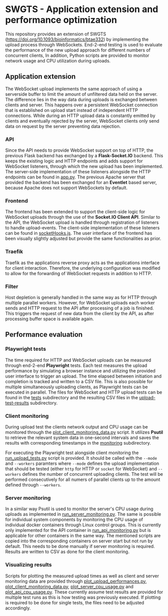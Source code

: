 # SWGTS - Application extension and performance optimization

This repository provides an extension of SWGTS (<https://doi.org/10.1093/bioinformatics/btae332>) by implementing the
upload process through WebSockets.
End-2-end testing is used to evaluate the performance of the new upload approach for different numbers of concurrent
clients,
In addition, Python scripts are provided to monitor network usage and CPU utilization during uploads.

## Application extension

The WebSocket upload implements the same approach of using a serverside buffer to limit the amount of unfiltered
data held on the server.
The difference lies in the way data during uploads is exchanged between clients and server. This happens over a
persistent WebSocket connection that is established on upload start instead of independent HTTP connections.
While during an HTTP upload data is constantly emitted by clients and eventually rejected by the server, WebSocket
clients only send data on request by the server preventing data rejection.

### API

Since the API needs to provide WebSocket support on top of HTTP, the previous Flask backend has exchanged by a <b>
Flask-Socket.IO</b> backend.
This keeps the existing logic and HTTP endpoints and adds support for WebSocket listeners, through which the new upload
has been implemented. The server-side implementation of these listeners alongside the HTTP endpoints can be found
in [app.py](swgts-backend/swgts_api/src/swgts_api/app.py).
The previous Apache server that provided the backend has been exchanged for an <b>Eventlet</b> based server, because
Apache does not support WebSockets by default.

### Frontend

The frontend has been extended to support the client-side logic for WebSocket uploads through the use of the <b>
Socket.IO
Client API</b>.
Similar to the API, the WebSocket upload is handled through registration of listeners to handle upload-events.
The client-side implementation of these listeners can be found
in [socketHooks.js](swgts-frontend/src/hooks/socketHooks.js).
The user interface of the frontend has been visually slightly adjusted but provide the same functionalities as prior.

### Traefik

Traefik as the applications reverse proxy acts as the applications interface for client interaction.
Therefore, the underlying configuration was modified to allow for the forwarding of WebSocket requests in addition to
HTTP.

### Filter

Host depletion is generally handled in the same way as for HTTP through multiple parallel workers.
However, for WebSocket uploads each worker sends and HTTP request to the API after processing of a job is finished.
This triggers the request of new data from the client by the API, as after processing buffer space is available again.

## Performance evaluation

### Playwright tests

The time required for HTTP and WebSocket uploads can be measured through end-2-end <b>Playwright</b> tests.
Each test measures the upload performance by simulating a browser instance and utilizing the provided user interface to
trigger an upload.
The time elapsed between initiation and completion is tracked and written to a CSV file.
This is also possible for multiple simultaneously uploading clients, as Playwright tests can be executed in
parallel. The files for WebSocket and HTTP upload tests can be found in
the [tests](benchmarking/upload_benchmarking/tests) subdirectory and the resulting CSV files in
the [upload-test-results](benchmarking/upload_benchmarking/upload-test-results) subdirectory.

### Client monitoring

During upload test the clients network output and CPU usage can be monitored through
the [plot_client_monitoring_data.py](benchmarking/upload_benchmarking/monitoring/plot_client_monitoring_data.py) script.
It utilizes <b>Psutil</b> to retrieve the relevant system data in one-second intervals and saves the results with
corresponding timestamps in the [monitoring](benchmarking/upload_benchmarking/monitoring) subdirectory.

For executing the Playwright test alongside client monitoring
the [run_upload_tests.py](benchmarking/upload_benchmarking/run_upload_tests.py) script is provided.
It should be called with the `--mode` and `--workers` paramters where `--mode` defines the upload implementation that
should be tested (either `http` for HTTP or `socket` for WebSocket) and `--workers` defines the number of concurrent
uploading clients. The test will be performed consecutively for all numers of parallel clients up to the amount defined
through `--workers`.

### Server monitoring

In a similar way Psutil is used to monitor the server's CPU usage during uploads as implemented
in [run_server_monitoring.py](swgts-backend/swgts_filter/monitoring/run_server_monitoring.py).
The same is possible for individual system components by monitoring the CPU usage of individual docker containers
through Linux control groups.
This is currently only implemented for the API container
in [run_api_monitoring.py](swgts-backend/swgts_api/monitoring/run_api_monitoring.py) but is applicable for other
containers in the same way.
The mentioned scripts are copied into the corresponding containers on server start but not run by default. This needs to
be done manually if server monitoring is required.
Results are written to CSV as done for the client monitoring.

### Visualizing results

Scripts for plotting the measured upload times as well as client and server monitoring data are provided
through [plot_upload_performances.py](benchmarking/upload_benchmarking/upload-test-results/plot_upload_performances.py), [plot_client_monitoring_data.py](benchmarking/upload_benchmarking/monitoring/plot_client_monitoring_data.py), [plot_server_cpu_usage.py](swgts-backend/swgts_filter/monitoring/plot_server_cpu_usage.py)
and [plot_api_cpu_usage.py](swgts-backend/swgts_api/monitoring/plot_api_cpu_usage.py).
These currently assume test results are provided for multiple test runs as this is how testing was previously executed.
If plotting is required to be done for single tests, the files need to be adjusted accordingly.